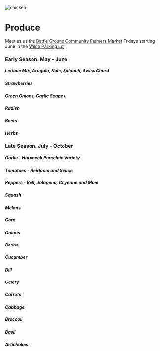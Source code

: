 ![chicken](/sony/produce2.jpeg "chicken")

# Produce

Meet as us the [Battle Ground Community Farmers Market](https://www.facebook.com/battlegroundfarmersmarket/) Fridays starting June in the [Wilco Parking Lot](https://goo.gl/maps/oVmQ6kT7KG2cUQHv7?coh=178572&entry=tt).

### Early Season. May - June
##### Lettuce Mix, Arugula, Kale, Spinach, Swiss Chard
##### Strawberries
##### Green Onions, Garlic Scapes
##### Radish
##### Beets
##### Herbs
### Late Season. July - October
##### Garlic - Hardneck Porcelain Variety
##### Tomatoes - Heirloom and Sauce
##### Peppers - Bell, Jalapeno, Cayenne and More
##### Squash
##### Melons
##### Corn
##### Onions
##### Beans
##### Cucumber
##### Dill
##### Celery
##### Carrots
##### Cabbage
##### Broccoli
##### Basil
##### Artichokes


